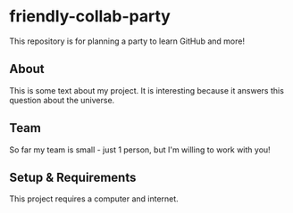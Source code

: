 # friendly-collab-party
This repository is for planning a party to learn GitHub and more!

## About
This is some text about my project. It is interesting because it answers this question about the universe.

## Team
So far my team is small - just 1 person, but I'm willing to work with you!

## Setup & Requirements
This project requires a computer and internet.
